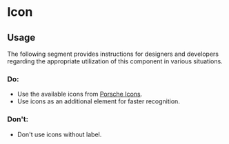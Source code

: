# Icon

<TableOfContents></TableOfContents>

## Usage

The following segment provides instructions for designers and developers regarding the appropriate utilization of this
component in various situations.

### Do:

- Use the available icons from [Porsche Icons](https://icons.porsche.com).
- Use icons as an additional element for faster recognition.

### Don't:

- Don't use icons without label.
